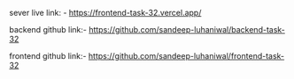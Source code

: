 sever live link: - https://frontend-task-32.vercel.app/


backend github link:- https://github.com/sandeep-luhaniwal/backend-task-32





 frontend github link:- https://github.com/sandeep-luhaniwal/frontend-task-32